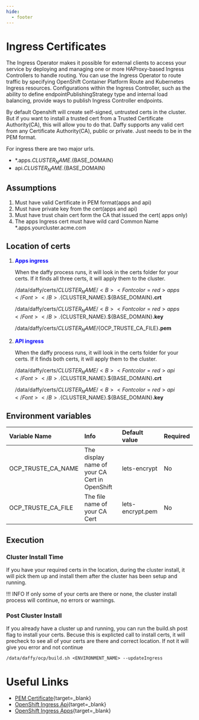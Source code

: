 ```yaml
---
hide:
  - footer
---
```

<script>
  document.title = "SSL Certificates";
</script>


# Ingress Certificates
The Ingress Operator makes it possible for external clients to access your service by deploying and managing one or more HAProxy-based Ingress Controllers to handle routing. You can use the Ingress Operator to route traffic by specifying OpenShift Container Platform Route and Kubernetes Ingress resources. Configurations within the Ingress Controller, such as the ability to define endpointPublishingStrategy type and internal load balancing, provide ways to publish Ingress Controller endpoints.

By default Openshift will create self-signed, untrusted certs in the cluster.  But if you want to install a trusted cert from a Trusted Certificate Authority(CA), this will allow you to do that.  Daffy supports any valid cert from any Certificate Authority(CA), public or private.  Just needs to be in the PEM format.

For ingress there are two major urls.  

  - *.apps.${CLUSTER_NAME}.${BASE_DOMAIN}
  - api.${CLUSTER_NAME}.${BASE_DOMAIN}

## Assumptions
1.  Must have valid Certificate in PEM format(apps and api)
2.  Must have private key from the cert(apps and api)
3.  Must have trust chain cert form the CA that issued the cert( apps only)
4.  The apps Ingress cert must have wild card Common Name  *.apps.yourcluster.acme.com


## Location of certs
1. <B><Font color=blue>Apps ingress</Font></B>

    When the daffy process runs, it will look in the certs folder for your certs.  If it finds all three certs, it will apply them to the cluster.

    /data/daffy/certs/${CLUSTER_NAME}/<B><Font color=red>apps</Font></B>.${CLUSTER_NAME}.${BASE_DOMAIN}**.crt**

    /data/daffy/certs/${CLUSTER_NAME}/<B><Font color=red>apps</Font></B>.${CLUSTER_NAME}.${BASE_DOMAIN}**.key**

    /data/daffy/certs/${CLUSTER_NAME}/${OCP_TRUSTE_CA_FILE}**.pem**

2. <B><Font color=blue>API ingress</Font></B>

    When the daffy process runs, it will look in the certs folder for your certs.  If it finds both certs, it will apply them to the cluster.

    /data/daffy/certs/${CLUSTER_NAME}/<B><Font color=red>api</Font></B>.${CLUSTER_NAME}.${BASE_DOMAIN}**.crt**

    /data/daffy/certs/${CLUSTER_NAME}/<B><Font color=red>api</Font></B>.${CLUSTER_NAME}.${BASE_DOMAIN}**.key**


## Environment variables
| Variable Name           | Info                                          | Default value       | Required    |
| :---------              |    :---------                                 |   :----             |   :----     |
| OCP_TRUSTE_CA_NAME      | The display name of your CA Cert in OpenShift |   lets-encrypt      |   No       |
| OCP_TRUSTE_CA_FILE      | The file name of your CA Cert                 |   lets-encrypt.pem  |   No       |


## Execution

### Cluster Install Time

If you have your required certs in the location, during the cluster install, it will pick them up and install them after the cluster has been setup and running.

!!! INFO
	If only some of your certs are there or none, the cluster install process will continue, no errors or warnings.


### Post Cluster Install

If you already have a cluster up and running, you can run the build.sh post flag to install your certs.  Becuse this is explicted call to install certs, it will precheck to see all of your certs are there and correct location.  If not it will give you error and not continue


```shell
/data/daffy/ocp/build.sh <ENVIRONMENT_NAME> --updateIngress
```


#   Useful Links
- [PEM Certificate](https://aboutssl.org/what-is-pem-certificate-file/){target=_blank}
- [OpenShift Ingress Api](https://docs.openshift.com/container-platform/4.10/security/certificates/api-server.html){target=_blank}
- [OpenShift Ingress Apps](https://docs.openshift.com/container-platform/4.10/security/certificates/replacing-default-ingress-certificate.html){target=_blank}
